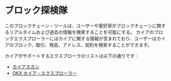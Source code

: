 # ブロック探検隊

このブロックチェーン・ツールは、ユーザーや愛好家がブロックチェーンに関するリアルタイムおよび過去の情報を検索することを可能にする。 カイアのブロックエクスプローラーにはカイアに関する情報が含まれており、ユーザーはカイアのブロック、取引、残高、アドレス、契約を検索することができます。

カイアがサポートするエクスプローラのリストは以下の通りです：

- [カイアスカン](https://www.kaiascan.io/)
- [OKX カイア・エクスプローラー](https://www.okx.com/web3/explorer/kaia)
